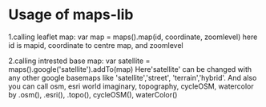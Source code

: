 # Usage of maps-lib

1.calling leaflet map:
    var map = maps().map(id, coordinate, zoomlevel)
    here id is mapid, coordinate to centre map, and zoomlevel 

2.calling intrested base map:
    var satellite = maps().google('satellite').addTo(map)
    Here'satellite' can be changed with any other google basemaps like 'satellite','street', 'terrain','hybrid'.
    And also you can call osm, esri world imaginary, topography, cycleOSM, watercolor by .osm(), .esri(), .topo(), cycleOSM(), waterColor()
         